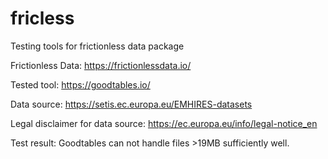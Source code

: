 # fricless
Testing tools for frictionless data package

Frictionless Data:
https://frictionlessdata.io/

Tested tool:
https://goodtables.io/

Data source:
https://setis.ec.europa.eu/EMHIRES-datasets

Legal disclaimer for data source:
https://ec.europa.eu/info/legal-notice_en

Test result:
Goodtables can not handle files >19MB sufficiently well. 

